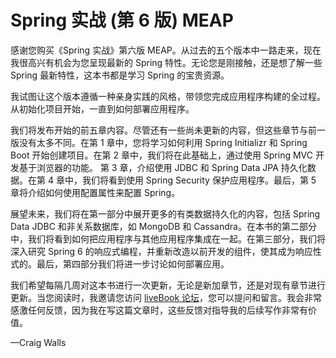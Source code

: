 # Spring 实战 (第 6 版) MEAP

感谢您购买《Spring 实战》第六版 MEAP。从过去的五个版本中一路走来，现在我很高兴有机会为您呈现最新的 Spring 特性。无论您是刚接触，还是想了解一些 Spring 最新特性，这本书都是学习 Spring 的宝贵资源。

我试图让这个版本遵循一种亲身实践的风格，带领您完成应用程序构建的全过程。从初始化项目开始，一直到如何部署应用程序。

我们将发布开始的前五章内容。尽管还有一些尚未更新的内容，但这些章节与前一版没有太多不同。在第 1 章中，您将学习如何利用 Spring Initializr 和 Spring Boot 开始创建项目。在第 2 章中，我们将在此基础上，通过使用 Spring MVC 开发基于浏览器的功能。
第 3 章，介绍使用 JDBC 和 Spring Data JPA 持久化数据。在第 4 章中，我们将看到使用 Spring Security 保护应用程序。最后，第 5 章将介绍如何使用配置属性来配置 Spring。

展望未来，我们将在第一部分中展开更多的有类数据持久化的内容，包括 Spring Data JDBC 和非关系数据库，如 MongoDB 和 Cassandra。在本书的第二部分中，我们将看到如何把应用程序与其他应用程序集成在一起。在第三部分，我们将深入研究 Spring 6 的响应式编程，并重新改造以前开发的组件，使其成为响应性式的。最后，第四部分我们将进一步讨论如何部署应用。

我们希望每隔几周对这本书进行一次更新，无论是新加章节，还是对现有章节进行更新。当您阅读时，我邀请您访问 [liveBook 论坛](https://livebook.manning.com/#!/book/spring-in-action-sixth-edition/discussion)，您可以提问和留言。我会非常感激任何反馈，因为我在写这篇文章时，这些反馈对指导我的后续写作非常有价值。

—Craig Walls


